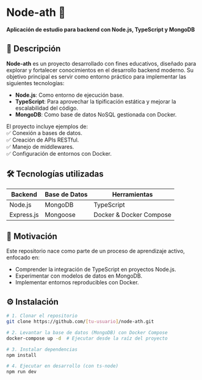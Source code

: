 # Node-ath 🚀

**Aplicación de estudio para backend con Node.js, TypeScript y MongoDB**

## 📖 Descripción

**Node-ath** es un proyecto desarrollado con fines educativos, diseñado para explorar y fortalecer conocimientos en el desarrollo backend moderno. Su objetivo principal es servir como entorno práctico para implementar las siguientes tecnologías:

- **Node.js**: Como entorno de ejecución base.
- **TypeScript**: Para aprovechar la tipificación estática y mejorar la escalabilidad del código.
- **MongoDB**: Como base de datos NoSQL gestionada con Docker.

El proyecto incluye ejemplos de:  
✅ Conexión a bases de datos.  
✅ Creación de APIs RESTful.  
✅ Manejo de middlewares.  
✅ Configuración de entornos con Docker.

## 🛠️ Tecnologías utilizadas

| **Backend** | **Base de Datos** | **Herramientas**        |
| ----------- | ----------------- | ----------------------- |
| Node.js     | MongoDB           | TypeScript              |
| Express.js  | Mongoose          | Docker & Docker Compose |

## 🚀 Motivación

Este repositorio nace como parte de un proceso de aprendizaje activo, enfocado en:

- Comprender la integración de TypeScript en proyectos Node.js.
- Experimentar con modelos de datos en MongoDB.
- Implementar entornos reproducibles con Docker.

## ⚙️ Instalación

```bash
# 1. Clonar el repositorio
git clone https://github.com/[tu-usuario]/node-ath.git

# 2. Levantar la base de datos (MongoDB) con Docker Compose
docker-compose up -d  # Ejecutar desde la raíz del proyecto

# 3. Instalar dependencias
npm install

# 4. Ejecutar en desarrollo (con ts-node)
npm run dev
```
